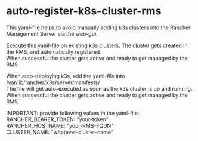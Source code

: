 # auto-register-k8s-cluster-rms

This yaml-file helps to avoid manually adding k3s clusters into the Rancher Management Server via the web-gui. <br >

Execute this yaml-file on existing k3s clusters. The cluster gets created in the RMS, and automatically registered. <br >
When successful the cluster gets active and ready to get managed by the RMS.


When auto-deploying k3s, add the yaml-file into /var/lib/rancher/k3s/server/manifests/ <br >
The file will get auto-executed as soon as the k3s cluster is up and running.
When successful the cluster gets active and ready to get managed by the RMS.


IMPORTANT: provide following values in the yaml-file: <br >
  RANCHER_BEARER_TOKEN: "your-token" <br >
  RANCHER_HOSTNAME: "your-RMS-FQDN" <br >
  CLUSTER_NAME: "whatever-cluster-name"
